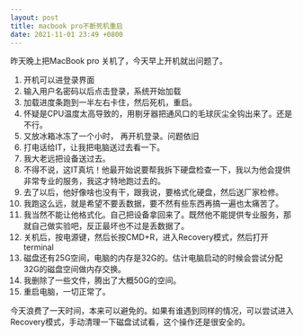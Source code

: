 ```yaml
---
layout: post
title: macbook pro不断死机重启
date: 2021-11-01 23:49 +0800
---
```

昨天晚上把MacBook pro 关机了，今天早上开机就出问题了。

1. 开机可以进登录界面
2. 输入用户名密码以后点击登录，系统开始加载
3. 加载进度条跑到一半左右卡住，然后死机，重启。
4. 怀疑是CPU温度太高导致的，用剔牙器把通风口的毛球灰尘全钩出来了。还是不行。
5. 又放冰箱冰冻了一个小时， 再开机登录。问题依旧
6. 打电话给IT，让我把电脑送过去看一下。
7. 我大老远把设备送过去。
8. 不得不说，这IT真坑！他最开始说要帮我拆下硬盘检查一下，我以为他会提供非常专业的服务，我这才特地跑过去的。
9. 去了以后，他好像啥也没有干，跟我说，要格式化硬盘，然后送厂家检修。
10. 我跑这么远，就是希望不要丢数据，要不然有些东西再搞一遍也太痛苦了。
11. 我当然不能让他格式化。自己把设备拿回来了。既然他不能提供专业服务，那就自己做实验吧，反正最坏也不过是丢数据了。
12. 关机后，按电源键，然后长按CMD+R，进入Recovery模式，然后打开terminal
13. 磁盘还有25G空间，电脑的内存是32G的。估计电脑启动的时候会尝试分配32G的磁盘空间做内存交换。
14. 我删除了一些文件，腾出了大概50G的空间。
15. 重启电脑，一切正常了。


今天浪费了一天时间，本来可以避免的。如果有谁遇到同样的情况，可以尝试进入Recovery模式，手动清理一下磁盘试试看，这个操作还是很安全的。
